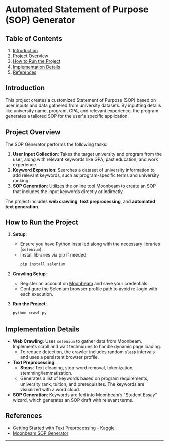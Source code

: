 # Automated Statement of Purpose (SOP) Generator

## Table of Contents

1. [Introduction](#introduction)
2. [Project Overview](#project-overview)
3. [How to Run the Project](#how-to-run-the-project)
4. [Implementation Details](#implementation-details)
5. [References](#references)

## Introduction

This project creates a customized Statement of Purpose (SOP) based on user inputs and data gathered from university datasets. By inputting details like university name, program, GPA, and relevant experience, the program generates a tailored SOP for the user's specific application.

## Project Overview

The SOP Generator performs the following tasks:

1. **User Input Collection**: Takes the target university and program from the user, along with relevant keywords like GPA, past education, and work experience.
2. **Keyword Expansion**: Searches a dataset of university information to add relevant keywords, such as program-specific terms and university ranking.
3. **SOP Generation**: Utilizes the online tool [Moonbeam](https://www.gomoonbeam.com/) to create an SOP that includes the input keywords directly or indirectly.

The project includes **web crawling**, **text preprocessing**, and **automated text generation**.

## How to Run the Project

1. **Setup**:

   - Ensure you have Python installed along with the necessary libraries (`selenium`).
   - Install libraries via pip if needed:
     ```bash
     pip install selenium
     ```

2. **Crawling Setup**:

   - Register an account on [Moonbeam](https://www.gomoonbeam.com/) and save your credentials.
   - Configure the Selenium browser profile path to avoid re-login with each execution.

3. **Run the Project**:
   ```bash
   python crawl.py
   ```

## Implementation Details

- **Web Crawling**: Uses `selenium` to gather data from Moonbeam. Implements scroll and wait techniques to handle dynamic page loading.
  - To reduce detection, the crawler includes random `sleep` intervals and uses a persistent browser profile.
- **Text Preprocessing**:
  - **Steps**: Text cleaning, stop-word removal, tokenization, stemming/lemmatization.
  - Generates a list of keywords based on program requirements, university rank, tuition, and prerequisites. The keywords are visualized with a word cloud.
- **SOP Generation**: Keywords are fed into Moonbeam’s "Student Essay" wizard, which generates an SOP draft with relevant terms.

## References

- [Getting Started with Text Preprocessing - Kaggle](https://www.kaggle.com/code/sudalairajkumar/getting-started-with-text-preprocessing#Introduction)
- [Moonbeam SOP Generator](https://app.gomoonbeam.com/headstart/template?collection=student)

---
